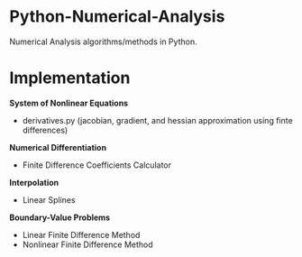 # Python-Numerical-Analysis
Numerical Analysis algorithms/methods in Python.

# Implementation

**System of Nonlinear Equations**
- derivatives.py (jacobian, gradient, and hessian approximation using finte differences)

**Numerical Differentiation**
- Finite Difference Coefficients Calculator

**Interpolation**
- Linear Splines

**Boundary-Value Problems**
- Linear Finite Difference Method
- Nonlinear Finite Difference Method
